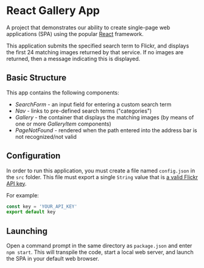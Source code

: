 # React Gallery App

A project that demonstrates our ability to create single-page web applications (SPA) using the popular [React](https://reactjs.org/) framework.

This application submits the specified search term to Flickr, and displays the first 24 matching images returned by that service. If no images are returned, then a message indicating this is displayed.

## Basic Structure

This app contains the following components:

* _SearchForm_ - an input field for entering a custom search term
* _Nav_ - links to pre-defined search terms ("categories")
* _Gallery_ - the container that displays the matching images (by means of one or more _GalleryItem_ components)
* _PageNotFound_ - rendered when the path entered into the address bar is not recognized/not valid

## Configuration

In order to run this application, you must create a file named `config.json` in the `src` folder. This file must export a single `String` value that is [a valid Flickr API key](https://www.flickr.com/services/api/keys/).

For example:

```js
const key = 'YOUR_API_KEY'
export default key
```

## Launching

Open a command prompt in the same directory as `package.json` and enter `npm start`. This will transpile the code, start a local web server, and launch the SPA in your default web browser.
